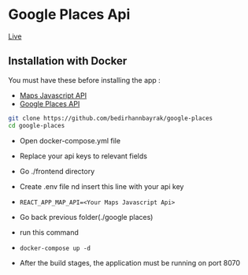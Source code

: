 # Google Places Api

[Live](http://54.93.128.152:8070/)
## Installation with Docker

You must have these before installing the app : 
 - [Maps Javascript API](https://console.cloud.google.com/google/maps-apis/apis/maps-backend.googleapis.com/metrics?project=ace-axon-329613)
 - [Google Places API](https://console.cloud.google.com/google/maps-apis/apis/places-backend.googleapis.com/metrics?project=ace-axon-329613)
 
 
```sh
git clone https://github.com/bedirhannbayrak/google-places
cd google-places
```
- Open docker-compose.yml file
- Replace your api keys to relevant fields 

- Go ./frontend directory
-  Create .env file nd insert this line with your api key
- `REACT_APP_MAP_API=<Your Maps Javascript Api>`
- Go back previous folder(./google places)
- run this command
- `docker-compose up -d`
-  After the build stages, the application must be running on port 8070
